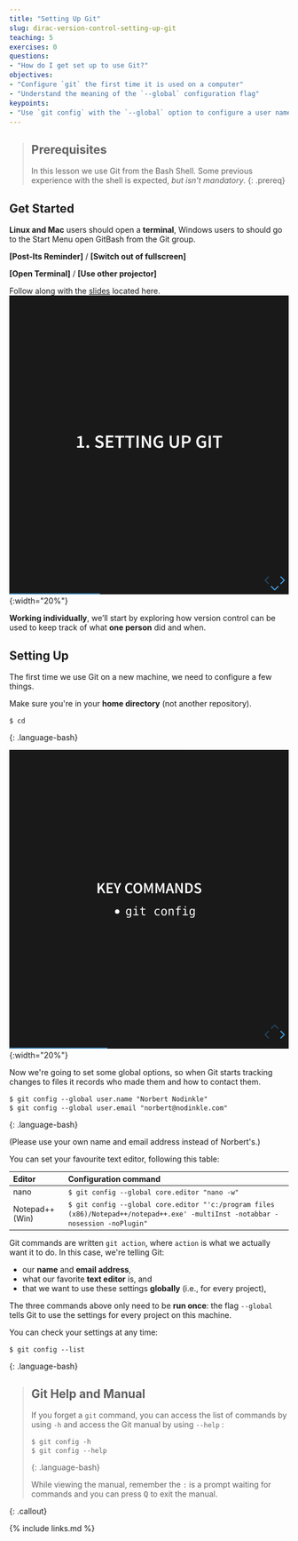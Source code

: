 ```yaml
---
title: "Setting Up Git"
slug: dirac-version-control-setting-up-git
teaching: 5
exercises: 0
questions:
- "How do I get set up to use Git?"
objectives:
- "Configure `git` the first time it is used on a computer"
- "Understand the meaning of the `--global` configuration flag"
keypoints:
- "Use `git config` with the `--global` option to configure a user name, email address, editor, and other preferences once per machine."
---
```



> ## Prerequisites
>
> In this lesson we use Git from the Bash Shell.
> Some previous experience with the shell is expected,
> *but isn't mandatory*.
{: .prereq}

## Get Started

**Linux and Mac** users should open a **terminal**, Windows users to should go to the Start Menu open GitBash from the Git group.

**[Post-Its Reminder]** / **[Switch out of fullscreen]**

**[Open Terminal]** / **[Use other projector]**



Follow along with the [slides](slides/index.html) located here.
![Introduction](fig/slides/02-setup/0_introduction.png){:width="20%"}


**Working individually**, we’ll start by exploring how version control can be used to keep track of what **one person** did and when.

## Setting Up ##

The first time we use Git on a new machine,
we need to configure a few things.

Make sure you're in your **home directory** (not another repository).

~~~
$ cd
~~~
{: .language-bash}

![Key commands](fig/slides/02-setup/1_key.png){:width="20%"}

Now we're going to set some global options, so when Git starts tracking changes to files it records who made them and how to contact them.

~~~
$ git config --global user.name "Norbert Nodinkle"
$ git config --global user.email "norbert@nodinkle.com"
~~~
{: .language-bash}

(Please use your own name and email address instead of Norbert's.)

You can set your favourite text editor, following this table:

| Editor             | Configuration command                            |
|:-------------------|:-------------------------------------------------|
| nano               | `$ git config --global core.editor "nano -w"`    |
| Notepad++ (Win)    | `$ git config --global core.editor "'c:/program files (x86)/Notepad++/notepad++.exe' -multiInst -notabbar -nosession -noPlugin"`|


Git commands are written `git action`,
where `action` is what we actually want it to do.
In this case,
we're telling Git:

*   our **name** and **email address**,
*   what our favorite **text editor** is, and
*   that we want to use these settings **globally** (i.e., for every project),

The three commands above only need to be **run once**:
the flag `--global` tells Git to use the settings for every project on this machine.

You can check your settings at any time:

~~~
$ git config --list
~~~
{: .language-bash}

> ## Git Help and Manual
>
> If you forget a `git` command, you can access the list of commands by using `-h` and access the Git manual by using `--help` :
>
> ~~~
> $ git config -h
> $ git config --help
> ~~~
> {: .language-bash}
>
> While viewing the manual, remember the `:` is a prompt waiting for commands and you can press <kbd>Q</kbd> to exit the manual.
>
{: .callout}

{% include links.md %}
